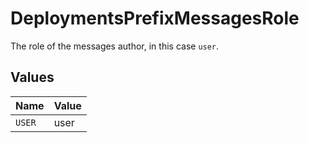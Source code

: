 # DeploymentsPrefixMessagesRole

The role of the messages author, in this case `user`.


## Values

| Name   | Value  |
| ------ | ------ |
| `USER` | user   |